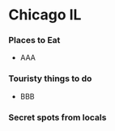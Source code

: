 # Chicago IL

### Places to Eat
- AAA

### Touristy things to do
- BBB

### Secret spots from locals
